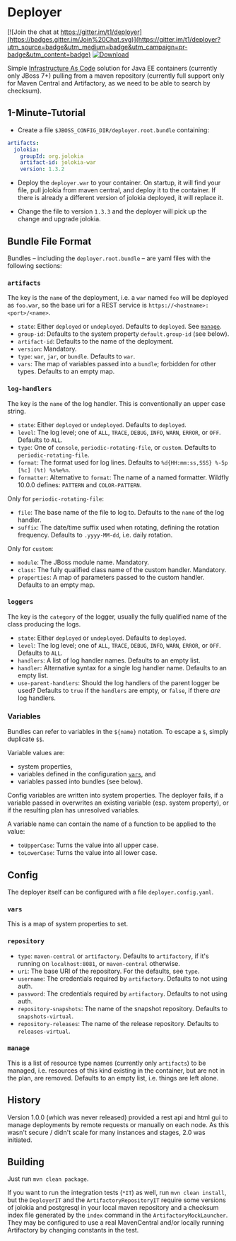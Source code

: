# Deployer

[![Join the chat at https://gitter.im/t1/deployer](https://badges.gitter.im/Join%20Chat.svg)](https://gitter.im/t1/deployer?utm_source=badge&utm_medium=badge&utm_campaign=pr-badge&utm_content=badge)
[![Download](https://api.bintray.com/packages/t1/javaee-helpers/deployer/images/download.svg)](https://bintray.com/t1/javaee-helpers/deployer/_latestVersion)

Simple [Infrastructure As Code](http://martinfowler.com/bliki/InfrastructureAsCode.html) solution for Java EE containers (currently only JBoss 7+) pulling from a maven repository (currently full support only for Maven Central and Artifactory, as we need to be able to search by checksum).

## 1-Minute-Tutorial

- Create a file `$JBOSS_CONFIG_DIR/deployer.root.bundle` containing:

```yaml
artifacts:
  jolokia:
    groupId: org.jolokia
    artifact-id: jolokia-war
    version: 1.3.2
```

- Deploy the `deployer.war` to your container.
On startup, it will find your file, pull jolokia from maven central, and deploy it to the container.
If there is already a different version of jolokia deployed, it will replace it.

- Change the file to version `1.3.3` and the deployer will pick up the change and upgrade jolokia.

## Bundle File Format

Bundles – including the `deployer.root.bundle` – are yaml files with the following sections:

### `artifacts`

The key is the `name` of the deployment, i.e. a `war` named `foo` will be deployed as `foo.war`,
so the base uri for a REST service is `https://<hostname>:<port>/<name>`. 

- `state`: Either `deployed` or `undeployed`. Defaults to `deployed`. See [`manage`](#manage).
- `group-id`: Defaults to the system property `default.group-id` (see below).
- `artifact-id`: Defaults to the name of the deployment.
- `version`: Mandatory.
- `type`: `war`, `jar`, or `bundle`. Defaults to `war`.
- `vars`: The map of variables passed into a `bundle`; forbidden for other types. Defaults to an empty map.

### `log-handlers`

The key is the `name` of the log handler. This is conventionally an upper case string.

- `state`: Either `deployed` or `undeployed`. Defaults to `deployed`.
- `level`: The log level; one of `ALL`, `TRACE`, `DEBUG`, `INFO`, `WARN`, `ERROR`, or `OFF`. Defaults to `ALL`.
- `type`: One of `console`, `periodic-rotating-file`, or `custom`. Defaults to `periodic-rotating-file`.
- `format`: The format used for log lines. Defaults to `%d{HH:mm:ss,SSS} %-5p [%c] (%t) %s%e%n`.
- `formatter`: Alternative to `format`: The name of a named formatter. Wildfly 10.0.0 defines: `PATTERN` and `COLOR-PATTERN`.

Only for `periodic-rotating-file`:
- `file`: The base name of the file to log to. Defaults to the `name` of the log handler. 
- `suffix`: The date/time suffix used when rotating, defining the rotation frequency. Defaults to `.yyyy-MM-dd`, i.e. daily rotation.

Only for `custom`:
- `module`: The JBoss module name. Mandatory.
- `class`: The fully qualified class name of the custom handler. Mandatory.
- `properties`: A map of parameters passed to the custom handler. Defaults to an empty map.

### `loggers`

The key is the `category` of the logger, usually the fully qualified name of the class producing the logs. 

- `state`: Either `deployed` or `undeployed`. Defaults to `deployed`.
- `level`: The log level; one of `ALL`, `TRACE`, `DEBUG`, `INFO`, `WARN`, `ERROR`, or `OFF`. Defaults to `ALL`.
- `handlers`: A list of log handler names. Defaults to an empty list.
- `handler`: Alternative syntax for a single log handler name. Defaults to an empty list.
- `use-parent-handlers`: Should the log handlers of the parent logger be used?
Defaults to `true` if the `handlers` are empty, or `false`, if there _are_ log handlers.

### Variables

Bundles can refer to variables in the `${name}` notation. To escape a `$`, simply duplicate `$$`.

Variable values are:

- system properties,
- variables defined in the configuration [`vars`](#vars), and
- variables passed into bundles (see below).

Config variables are written into system properties. The deployer fails, if a variable passed in overwrites an existing
variable (esp. system property), or if the resulting plan has unresolved variables.

A variable name can contain the name of a function to be applied to the value:

- `toUpperCase`: Turns the value into all upper case.
- `toLowerCase`: Turns the value into all lower case.


## Config

The deployer itself can be configured with a file `deployer.config.yaml`.

### `vars`

This is a map of system properties to set.

### `repository`

- `type`: `maven-central` or `artifactory`. Defaults to `artifactory`, if it's running on `localhost:8081`, or `maven-central` otherwise.
- `uri`: The base URI of the repository. For the defaults, see `type`.
- `username`: The credentials required by `artifactory`. Defaults to not using auth.
- `password`: The credentials required by `artifactory`. Defaults to not using auth.
- `repository-snapshots`: The name of the snapshot repository. Defaults to `snapshots-virtual`.
- `repository-releases`: The name of the release repository. Defaults to `releases-virtual`.

### `manage`

This is a list of resource type names (currently only `artifacts`) to be managed,
i.e. resources of this kind existing in the container, but are not in the plan, are removed.
Defaults to an empty list, i.e. things are left alone.


## History

Version 1.0.0 (which was never released) provided a rest api and html gui to manage deployments by remote requests or manually on each node.
As this wasn't secure / didn't scale for many instances and stages, 2.0 was initiated.

## Building

Just run `mvn clean package`.
 
If you want to run the integration tests (`*IT`) as well, run `mvn clean install`,
but the `DeployerIT` and the `ArtifactoryRepositoryIT` require some versions of jolokia and postgresql in your local maven repository
and a checksum index file generated by the `index` command in the `ArtifactoryMockLauncher`.
They may be configured to use a real MavenCentral and/or locally running Artifactory by changing constants in the test.
